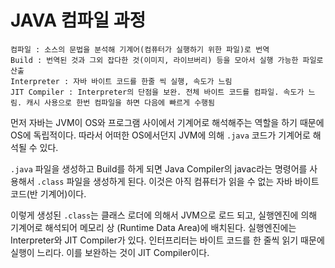 # JAVA 컴파일 과정

```text
컴파일 : 소스의 문법을 분석해 기계어(컴퓨터가 실행하기 위한 파일)로 번역
Build : 번역된 것과 그외 잡다한 것(이미지, 라이브버리) 등을 모아서 실행 가능한 파일로 산출
Interpreter : 자바 바이트 코드를 한줄 씩 실행, 속도가 느림
JIT Compiler : Interpreter의 단점을 보완. 전체 바이트 코드를 컴파일. 속도가 느림. 캐시 사용으로 한번 컴파일을 하면 다음에 빠르게 수행됨
```

먼저 자바는 JVM이 OS와 프로그램 사이에서 기계어로 해석해주는 역할을 하기 때문에 OS에 독립적이다. 따라서 어떠한 OS에서던지 JVM에 의해 `.java` 코드가 기계어로 해석될 수 있다. 

`.java` 파일을 생성하고 Build를 하게 되면 Java Compiler의 javac라는 명령어를 사용해서 `.class` 파일을 생성하게 된다. 이것은 아직 컴퓨터가 읽을 수 없는 자바 바이트 코드(반 기계어)이다. 

이렇게 생성된 `.class`는 클래스 로더에 의해서 JVM으로 로드 되고, 실행엔진에 의해 기계어로 해석되어 메모리 상 (Runtime Data Area)에 배치된다. 실행엔진에는 Interpreter와 JIT Compiler가 있다. 인터프리터는 바이트 코드를 한 줄씩 읽기 때문에 실행이 느리다. 이를 보완하는 것이 JIT Compiler이다.

